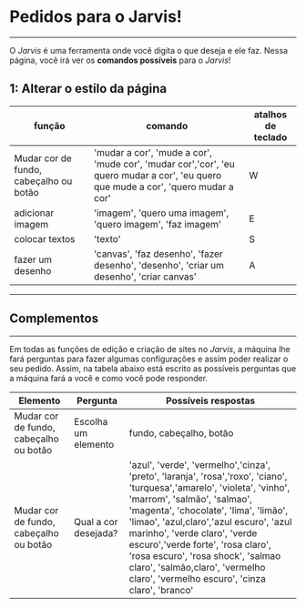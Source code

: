# Pedidos para o Jarvis!
---
O *Jarvis* é uma ferramenta onde você digita o que deseja e ele faz. Nessa página, você irá ver os **comandos possíveis** para o *Jarvis*!

## 1: Alterar o estilo da página
função|comando|atalhos de teclado
---|---|---
Mudar cor de fundo, cabeçalho ou botão|'mudar a cor', 'mude a cor', 'mude cor', 'mudar cor','cor', 'eu quero mudar a cor', 'eu quero que mude a cor', 'quero mudar a cor'|W
adicionar imagem|'imagem', 'quero uma imagem', 'quero imagem', 'faz imagem'|E
colocar textos|'texto'|S
fazer um desenho|'canvas', 'faz desenho', 'fazer desenho', 'desenho', 'criar um desenho', 'criar canvas'|A

---

## Complementos
---
Em todas as funções de edição e criação de sites no _Jarvis_, a máquina lhe fará perguntas para fazer algumas configurações e assim poder realizar o seu pedido. Assim, na tabela abaixo está escrito as possíveis perguntas que a máquina fará a você e como você pode responder.

Elemento|Pergunta|Possíveis respostas
---|---|---
Mudar cor de fundo, cabeçalho ou botão|Escolha um elemento|fundo, cabeçalho, botão
Mudar cor de fundo, cabeçalho ou botão|Qual a cor desejada?|'azul', 'verde', 'vermelho','cinza', 'preto', 'laranja', 'rosa','roxo', 'ciano', 'turquesa','amarelo', 'violeta', 'vinho', 'marrom', 'salmão', 'salmao', 'magenta', 'chocolate', 'lima', 'limão', 'limao', 'azul,claro','azul escuro', 'azul marinho', 'verde claro', 'verde escuro','verde forte', 'rosa claro', 'rosa escuro', 'rosa shock', 'salmao claro', 'salmão,claro', 'vermelho claro', 'vermelho escuro', 'cinza claro', 'branco'